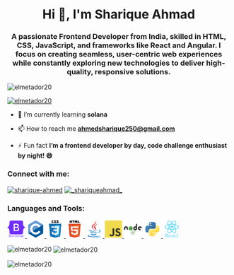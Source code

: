 <h1 align="center">Hi 👋, I'm Sharique Ahmad</h1>
<h3 align="center">A passionate Frontend Developer from India, skilled in HTML, CSS, JavaScript, and frameworks like React and Angular. I focus on creating seamless, user-centric web experiences while constantly exploring new technologies to deliver high-quality, responsive solutions.</h3>

<p align="left"> <img src="https://komarev.com/ghpvc/?username=elmetador20&label=Profile%20views&color=0e75b6&style=flat" alt="elmetador20" /> </p>

<p align="left"> <a href="https://github.com/ryo-ma/github-profile-trophy"><img src="https://github-profile-trophy.vercel.app/?username=elmetador20" alt="elmetador20" /></a> </p>

- 🌱 I’m currently learning **solana**

- 📫 How to reach me **ahmedsharique250@gmail.com**

- ⚡ Fun fact **I’m a frontend developer by day, code challenge enthusiast by night! 😄**

<h3 align="left">Connect with me:</h3>
<p align="left">
<a href="https://linkedin.com/in/sharique-ahmed" target="blank"><img align="center" src="https://raw.githubusercontent.com/rahuldkjain/github-profile-readme-generator/master/src/images/icons/Social/linked-in-alt.svg" alt="sharique-ahmed" height="30" width="40" /></a>
<a href="https://instagram.com/_shariqueahmad_" target="blank"><img align="center" src="https://raw.githubusercontent.com/rahuldkjain/github-profile-readme-generator/master/src/images/icons/Social/instagram.svg" alt="_shariqueahmad_" height="30" width="40" /></a>
</p>

<h3 align="left">Languages and Tools:</h3>
<p align="left"> <a href="https://getbootstrap.com" target="_blank" rel="noreferrer"> <img src="https://raw.githubusercontent.com/devicons/devicon/master/icons/bootstrap/bootstrap-plain-wordmark.svg" alt="bootstrap" width="40" height="40"/> </a> <a href="https://www.cprogramming.com/" target="_blank" rel="noreferrer"> <img src="https://raw.githubusercontent.com/devicons/devicon/master/icons/c/c-original.svg" alt="c" width="40" height="40"/> </a> <a href="https://www.w3schools.com/css/" target="_blank" rel="noreferrer"> <img src="https://raw.githubusercontent.com/devicons/devicon/master/icons/css3/css3-original-wordmark.svg" alt="css3" width="40" height="40"/> </a> <a href="https://www.w3.org/html/" target="_blank" rel="noreferrer"> <img src="https://raw.githubusercontent.com/devicons/devicon/master/icons/html5/html5-original-wordmark.svg" alt="html5" width="40" height="40"/> </a> <a href="https://www.java.com" target="_blank" rel="noreferrer"> <img src="https://raw.githubusercontent.com/devicons/devicon/master/icons/java/java-original.svg" alt="java" width="40" height="40"/> </a> <a href="https://developer.mozilla.org/en-US/docs/Web/JavaScript" target="_blank" rel="noreferrer"> <img src="https://raw.githubusercontent.com/devicons/devicon/master/icons/javascript/javascript-original.svg" alt="javascript" width="40" height="40"/> </a> <a href="https://nodejs.org" target="_blank" rel="noreferrer"> <img src="https://raw.githubusercontent.com/devicons/devicon/master/icons/nodejs/nodejs-original-wordmark.svg" alt="nodejs" width="40" height="40"/> </a> <a href="https://www.python.org" target="_blank" rel="noreferrer"> <img src="https://raw.githubusercontent.com/devicons/devicon/master/icons/python/python-original.svg" alt="python" width="40" height="40"/> </a> <a href="https://reactjs.org/" target="_blank" rel="noreferrer"> <img src="https://raw.githubusercontent.com/devicons/devicon/master/icons/react/react-original-wordmark.svg" alt="react" width="40" height="40"/> </a> </p>

<p><img align="left" src="https://github-readme-stats.vercel.app/api/top-langs?username=elmetador20&show_icons=true&locale=en&layout=compact" alt="elmetador20" /></p>

<p>&nbsp;<img align="center" src="https://github-readme-stats.vercel.app/api?username=elmetador20&show_icons=true&locale=en" alt="elmetador20" /></p>

<p><img align="center" src="https://github-readme-streak-stats.herokuapp.com/?user=elmetador20&" alt="elmetador20" /></p>
